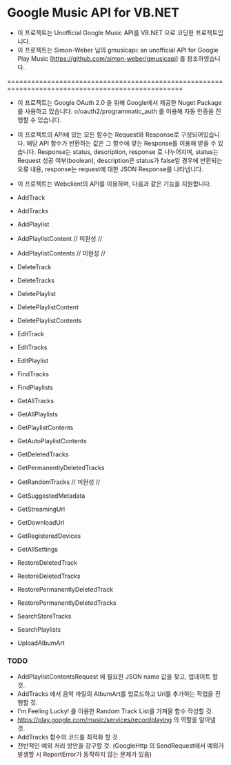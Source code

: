 # Google Music API for VB.NET
- 이 프로젝트는 Unofficial Google Music API를 VB.NET 으로 코딩한 프로젝트입니다.
- 이 프로젝트는 Simon-Weber 님의 gmusicapi: an unofficial API for Google Play Music [https://github.com/simon-weber/gmusicapi] 를 참조하였습니다.

==================================================================================================

- 이 프로젝트는 Google OAuth 2.0 을 위해 Google에서 제공한 Nuget Package를 사용하고 있습니다.
  o/oauth2/programmatic_auth 를 이용해 자동 인증을 진행할 수 있습니다.
  
- 이 프로젝트의 API에 있는 모든 함수는 Request와 Response로 구성되어있습니다.
  해당 API 함수가 반환하는 값은 그 함수에 맞는 Response를 이용해 받을 수 있습니다.
  Response는 status, description, response 로 나누어지며, 
  status는 Request 성공 여부(boolean), description은 status가 false일 경우에 반환되는 오류 내용, response는 request에 대한 JSON Response를 나타냅니다.

- 이 프로젝트는 Webclient의 API를 이용하며, 다음과 같은 기능을 지원합니다.
 - AddTrack
 - AddTracks
 - AddPlaylist
 - AddPlaylistContent // 미완성 //
 - AddPlaylistContents // 미완성 //
 - DeleteTrack
 - DeleteTracks
 - DeletePlaylist
 - DeletePlaylistContent
 - DeletePlaylistContents
 - EditTrack
 - EditTracks
 - EditPlaylist
 - FindTracks
 - FindPlaylists
 - GetAllTracks
 - GetAllPlaylists
 - GetPlaylistContents
 - GetAutoPlaylistContents
 - GetDeletedTracks
 - GetPermanentlyDeletedTracks
 - GetRandomTracks // 미완성 //
 - GetSuggestedMetadata
 - GetStreamingUrl
 - GetDownloadUrl
 - GetRegisteredDevices
 - GetAllSettings
 - RestoreDeletedTrack
 - RestoreDeletedTracks
 - RestorePermanentlyDeletedTrack
 - RestorePermanentlyDeletedTracks
 - SearchStoreTracks
 - SearchPlaylists
 - UploadAlbumArt
 
### TODO
- AddPlaylistContentsRequest 에 필요한 JSON name 값을 찾고, 업데이트 할 것.
- AddTracks 에서 음악 파일의 AlbumArt를 업로드하고 Url를 추가하는 작업을 진행할 것.
- I'm Feeling Lucky! 를 이용한 Random Track List를 가져올 함수 작성할 것.
- https://play.google.com/music/services/recordplaying 의 역할을 알아낼 것.
- AddTracks 함수의 코드를 최적화 할 것
- 전반적인 예외 처리 방안을 강구할 것. (GoogleHttp 의 SendRequest에서 예외가 발생할 시 ReportError가 동작하지 않는 문제가 있음) 
